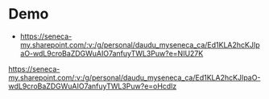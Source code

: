 # Demo
- https://seneca-my.sharepoint.com/:v:/g/personal/daudu_myseneca_ca/Ed1KLA2hcKJIpaO-wdL9croBaZDGWuAIO7anfuyTWL3Puw?e=NIU27K


https://seneca-my.sharepoint.com/:v:/g/personal/daudu_myseneca_ca/Ed1KLA2hcKJIpaO-wdL9croBaZDGWuAIO7anfuyTWL3Puw?e=oHcdlz